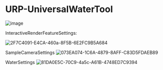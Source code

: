 # URP-UniversalWaterTool
![image](https://user-images.githubusercontent.com/64120028/146663210-090477f9-f578-4e77-9584-4eb311d8bf44.png)

InteractiveRenderFeatureSettings:

![2F7C4091-E4CA-460a-8F5B-6E2FC9B5A684](https://user-images.githubusercontent.com/64120028/146663226-d425bd82-63f2-48f3-aadc-e63f718ebe40.png)

SampleCameraSettings
![073EA074-1C6A-4879-8AFF-C83D5FDAEB89](https://user-images.githubusercontent.com/64120028/146663213-3ed3796f-e586-4db1-9743-bdae4603def7.png)



WaterSettings
![81DA0E5C-70C9-4a5c-A61B-4748ED7C9394](https://user-images.githubusercontent.com/64120028/146663222-9b515440-27f8-4bc3-a5c2-a558070c0204.png)
